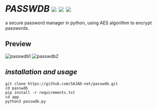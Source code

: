 # *PASSWDB*     <img src="https://img.shields.io/badge/License-GPLv3-blue"></img>  <img src="https://img.shields.io/badge/python-up%20to%20date-red">   </img> <img src="https://img.shields.io/badge/version-0.8-yellow"></img>
a secure password manager in python, using AES algorithm to encrypt passwords.

## Preview
![passwdb1](https://github.com/SAJAD-net/passwdb/assets/71703544/9e76ab1f-5121-423c-821d-53ca450c4a9f)
![passwdb2](https://github.com/SAJAD-net/passwdb/assets/71703544/9437efb9-69f6-4db4-ad91-9d4b10985ff6)

## *installation and usage*
	git clone https://github.com/SAJAD-net/passwdb.git
	cd passwdb
	pip install -r requirements.txt
	cd app
	python3 passwdb.py
